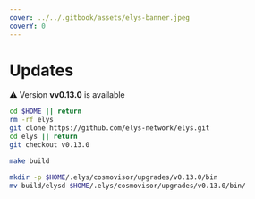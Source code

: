 ```yaml
---
cover: ../../.gitbook/assets/elys-banner.jpeg
coverY: 0
---
```


# Updates

⚠️ Version **vv0.13.0** is available

```bash
cd $HOME || return
rm -rf elys
git clone https://github.com/elys-network/elys.git
cd elys || return
git checkout v0.13.0

make build

mkdir -p $HOME/.elys/cosmovisor/upgrades/v0.13.0/bin
mv build/elysd $HOME/.elys/cosmovisor/upgrades/v0.13.0/bin/
```
